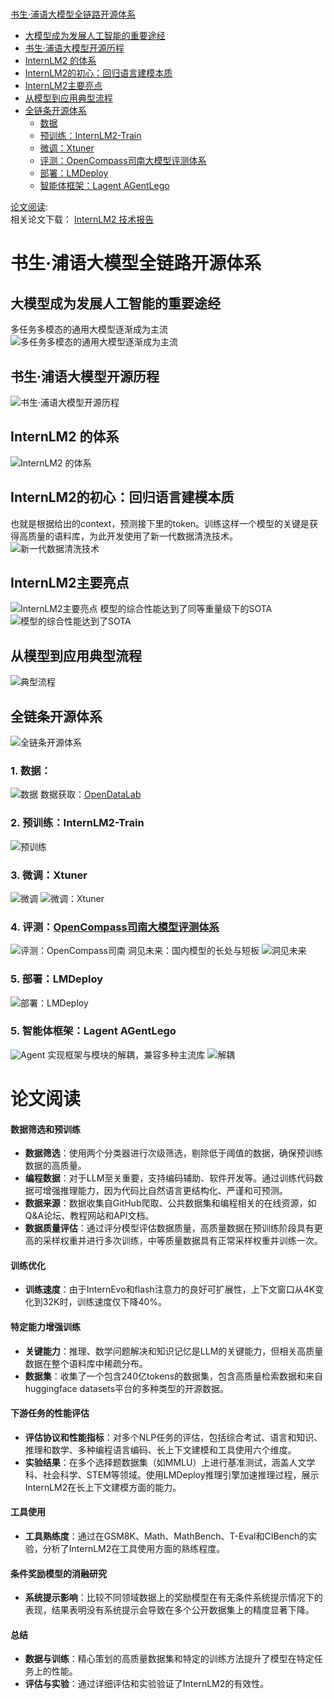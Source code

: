 # 

[书生·浦语大模型全链路开源体系](#书生·浦语大模型全链路开源体系)  
- [大模型成为发展人工智能的重要途经](##大模型成为发展人工智能的重要途经)
- [书生·浦语大模型开源历程](#书生浦语大模型开源历程)
- [InternLM2 的体系](#internlm2-的体系)
- [InternLM2的初心：回归语言建模本质](#internlm2的初心回归语言建模本质)
- [InternLM2主要亮点](#internlm2主要亮点)
- [从模型到应用典型流程](#从模型到应用典型流程)
- [全链条开源体系](#全链条开源体系)
  - [数据](#1-数据)
  - [预训练：InternLM2-Train](#2-预训练internlm2-train)
  - [微调：Xtuner](#3-微调xtuner)
  - [评测：OpenCompass司南大模型评测体系](#4-评测opencompass司南大模型评测体系)
  - [部署：LMDeploy](#5-部署lmdeploy)
  - [智能体框架：Lagent AGentLego](#5-智能体框架lagent-agentlego)

[论文阅读](#论文阅读):  
相关论文下载：
[InternLM2 技术报告](https://arxiv.org/pdf/2403.17297.pdf)

# 书生·浦语大模型全链路开源体系

## 大模型成为发展人工智能的重要途经
多任务多模态的通用大模型逐渐成为主流
![多任务多模态的通用大模型逐渐成为主流](/images/image_01_01.png)

## 书生·浦语大模型开源历程
![书生·浦语大模型开源历程](/images/image_01_02.png)

## InternLM2 的体系
![InternLM2 的体系](/images/image_01_03.png)

## InternLM2的初心：回归语言建模本质
也就是根据给出的context，预测接下里的token。训练这样一个模型的关键是获得高质量的语料库，为此开发使用了新一代数据清洗技术。  
![新一代数据清洗技术](/images/image_01_04.png)


## InternLM2主要亮点
![InternLM2主要亮点](/images/image_01_05.png)
模型的综合性能达到了同等重量级下的SOTA
![模型的综合性能达到了SOTA](/images/image_01_06.png)

## 从模型到应用典型流程
![典型流程](/images/image_01_07.png)


## 全链条开源体系
![全链条开源体系](/images/image_01_08.png)
### 1. 数据：
![数据](/images/image_01_09.png)
数据获取：[OpenDataLab](https://opendatalab.org.cn/)

### 2. 预训练：InternLM2-Train
![预训练](/images/image_01_10.png)
### 3. 微调：Xtuner
![微调](/images/image_01_11.png)
![微调：Xtuner](/images/image_01_12.png)
### 4. 评测：[OpenCompass司南大模型评测体系](https://rank.opencompass.org.cn/)
![评测：OpenCompass司南](/images/image_01_13.png)
洞见未来：国内模型的长处与短板
![洞见未来](/images/image_01_14.png)
### 5. 部署：LMDeploy
![部署：LMDeploy](/images/image_01_15.png)
### 5. 智能体框架：Lagent AGentLego
![Agent](/images/image_01_16.png)
实现框架与模块的解耦，兼容多种主流库
![解耦](/images/image_01_16.png)


# 论文阅读
#### 数据筛选和预训练

- **数据筛选**：使用两个分类器进行次级筛选，剔除低于阈值的数据，确保预训练数据的高质量。
- **编程数据**：对于LLM至关重要，支持编码辅助、软件开发等。通过训练代码数据可增强推理能力，因为代码比自然语言更结构化、严谨和可预测。
- **数据来源**：数据收集自GitHub爬取、公共数据集和编程相关的在线资源，如Q&A论坛、教程网站和API文档。
- **数据质量评估**：通过评分模型评估数据质量，高质量数据在预训练阶段具有更高的采样权重并进行多次训练，中等质量数据具有正常采样权重并训练一次。

#### 训练优化

- **训练速度**：由于InternEvo和flash注意力的良好可扩展性，上下文窗口从4K变化到32K时，训练速度仅下降40%。

#### 特定能力增强训练

- **关键能力**：推理、数学问题解决和知识记忆是LLM的关键能力，但相关高质量数据在整个语料库中稀疏分布。
- **数据集**：收集了一个包含240亿tokens的数据集，包含高质量检索数据和来自huggingface datasets平台的多种类型的开源数据。

#### 下游任务的性能评估

- **评估协议和性能指标**：对多个NLP任务的评估，包括综合考试、语言和知识、推理和数学、多种编程语言编码、长上下文建模和工具使用六个维度。
- **实验结果**：在多个选择题数据集（如MMLU）上进行基准测试，涵盖人文学科、社会科学、STEM等领域。使用LMDeploy推理引擎加速推理过程，展示InternLM2在长上下文建模方面的能力。

#### 工具使用

- **工具熟练度**：通过在GSM8K、Math、MathBench、T-Eval和CIBench的实验，分析了InternLM2在工具使用方面的熟练程度。

#### 条件奖励模型的消融研究

- **系统提示影响**：比较不同领域数据上的奖励模型在有无条件系统提示情况下的表现，结果表明没有系统提示会导致在多个公开数据集上的精度显著下降。

#### 总结

- **数据与训练**：精心策划的高质量数据集和特定的训练方法提升了模型在特定任务上的性能。
- **评估与实验**：通过详细评估和实验验证了InternLM2的有效性。